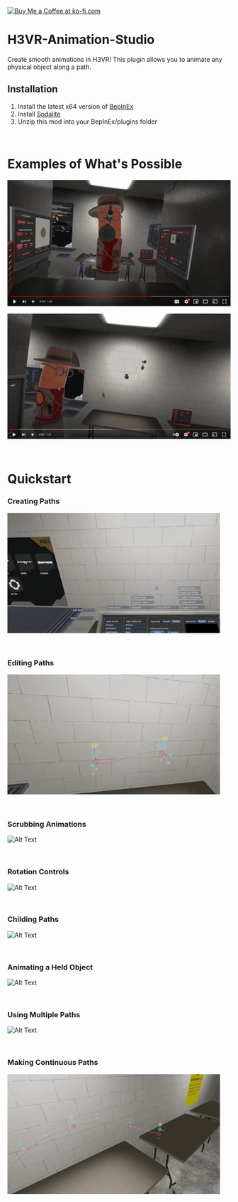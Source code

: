 <a href='https://ko-fi.com/devyn_myers' target='_blank'><img height='35' style='border:0px;height:46px;' src='https://az743702.vo.msecnd.net/cdn/kofi3.png?v=0' border='0' alt='Buy Me a Coffee at ko-fi.com' /></a>

# H3VR-Animation-Studio
Create smooth animations in H3VR! This plugin allows you to animate any physical object along a path.
  
## Installation
1. Install the latest x64 version of [BepInEx](https://github.com/BepInEx/BepInEx/releases)
2. Install [Sodalite](https://github.com/H3VR-Modding/Sodalite)
3. Unzip this mod into your BepInEx/plugins folder

&nbsp;

# Examples of What's Possible

[![Exampled Video](https://raw.githubusercontent.com/devyndamonster/H3VR-Animation-Studio/master/Docs/images/YoutubeThumb1.PNG)](https://youtu.be/HJbYWAEC2rE)

[![Exampled Video](https://raw.githubusercontent.com/devyndamonster/H3VR-Animation-Studio/master/Docs/images/YoutubeThumb2.PNG)](https://www.youtube.com/watch?v=Gelol6OYWAs)

&nbsp;

# Quickstart

### Creating Paths
![Alt Text](https://raw.githubusercontent.com/devyndamonster/H3VR-Animation-Studio/master/Docs/gifs/H3AnimTut1.gif)

&nbsp;

### Editing Paths
![Alt Text](https://raw.githubusercontent.com/devyndamonster/H3VR-Animation-Studio/master/Docs/gifs/H3AnimTut2.gif)

&nbsp;

### Scrubbing Animations
![Alt Text](https://raw.githubusercontent.com/devyndamonster/H3VR-Animation-Studio/master/Docs/gifs/H3AnimTut3.gif)

&nbsp;

### Rotation Controls
![Alt Text](https://raw.githubusercontent.com/devyndamonster/H3VR-Animation-Studio/master/Docs/gifs/H3AnimTut4.gif)

&nbsp;

### Childing Paths 
![Alt Text](https://raw.githubusercontent.com/devyndamonster/H3VR-Animation-Studio/master/Docs/gifs/H3AnimTut5.gif)

&nbsp;

### Animating a Held Object
![Alt Text](https://raw.githubusercontent.com/devyndamonster/H3VR-Animation-Studio/master/Docs/gifs/H3AnimTut6.gif)

&nbsp;

### Using Multiple Paths
![Alt Text](https://raw.githubusercontent.com/devyndamonster/H3VR-Animation-Studio/master/Docs/gifs/H3AnimTut7.gif)

&nbsp;

### Making Continuous Paths
![Alt Text](https://raw.githubusercontent.com/devyndamonster/H3VR-Animation-Studio/master/Docs/gifs/H3AnimTut8.gif)
